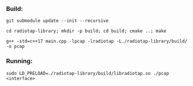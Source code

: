 ### Build:

`git submodule update --init --recursive`

`cd radiotap-library; mkdir -p build; cd build; cmake ..; make`

`g++ -std=c++17 main.cpp -lpcap -lradiotap -L./radiotap-library/build/ -o pcap`

### Running:

`sudo LD_PRELOAD=./radiotap-library/build/libradiotap.so ./pcap <interface>`